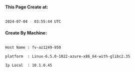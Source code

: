 
   
#### This Page Create at:

```bash

2024-07-04 - 03:55:44 UTC

```

#### Create By Machine:

```bash

Host Name : fv-az1249-950

platform  : Linux-6.5.0-1022-azure-x86_64-with-glibc2.35

Ip Local  : 10.1.0.45

```

